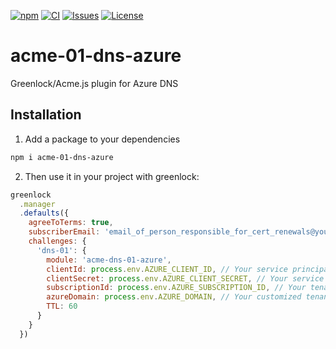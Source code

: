 [![npm][npm-image]](https://www.npmjs.com/package/acme-dns-01-azure)
[![CI](https://github.com/big-kahuna-burger/acme-01-dns-azure/actions/workflows/ci.yml/badge.svg)](https://github.com/big-kahuna-burger/acme-01-dns-azure/actions/workflows/ci.yml)
[![Issues][gh-issues]](https://github.com/big-kahuna-burger/acme-01-dns-azure/issues)
[![License][gh-license]](https://github.com/big-kahuna-burger/acme-01-dns-azure/blob/main/LICENSE)

# acme-01-dns-azure

Greenlock/Acme.js plugin for Azure DNS

## Installation

1. Add a package to your dependencies
```sh
npm i acme-01-dns-azure
```

2. Then use it in your project with greenlock:
```js
greenlock
  .manager
  .defaults({
    agreeToTerms: true,
    subscriberEmail: 'email_of_person_responsible_for_cert_renewals@yourcompany.com',
    challenges: {
      'dns-01': {
        module: 'acme-dns-01-azure',
        clientId: process.env.AZURE_CLIENT_ID, // Your service principal application id
        clientSecret: process.env.AZURE_CLIENT_SECRET, // Your service principal application secret
        subscriptionId: process.env.AZURE_SUBSCRIPTION_ID, // Your tenant's subscription id,
        azureDomain: process.env.AZURE_DOMAIN, // Your customized tenant domain (or tenant id if your tenant is not customized)
        TTL: 60
      }
    }
  })
```



[npm-url]: https://www.npmjs.com/package/acme-dns-01-azure
[npm-image]: https://img.shields.io/npm/v/acme-dns-01-azure.svg?style=flat-square&cacheSeconds=60
[gh-issues]: https://img.shields.io/github/issues/big-kahuna-burger/acme-01-dns-azure
[gh-license]: https://img.shields.io/github/license/big-kahuna-burger/acme-01-dns-azure
